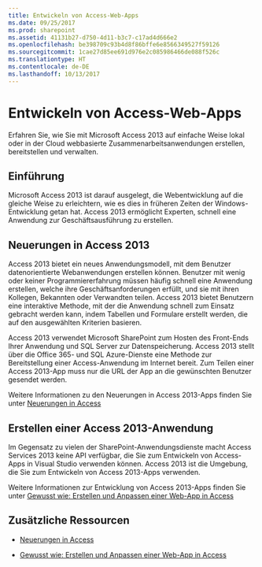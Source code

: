 ```yaml
---
title: Entwickeln von Access-Web-Apps
ms.date: 09/25/2017
ms.prod: sharepoint
ms.assetid: 41131b27-d750-4d11-b3c7-c17ad4d666e2
ms.openlocfilehash: be398709c93b4d8f86bffe6e8566349527f59126
ms.sourcegitcommit: 1cae27d85ee691d976e2c085986466de088f526c
ms.translationtype: HT
ms.contentlocale: de-DE
ms.lasthandoff: 10/13/2017
---
```

# <a name="develop-access-web-apps"></a>Entwickeln von Access-Web-Apps
Erfahren Sie, wie Sie mit Microsoft Access 2013 auf einfache Weise lokal oder in der Cloud webbasierte Zusammenarbeitsanwendungen erstellen, bereitstellen und verwalten.
## <a name="introduction"></a>Einführung
<a name="dk2_DevelopingAccess15WebApps_Introduction"> </a>

Microsoft Access 2013 ist darauf ausgelegt, die Webentwicklung auf die gleiche Weise zu erleichtern, wie es dies in früheren Zeiten der Windows-Entwicklung getan hat. Access 2013 ermöglicht Experten, schnell eine Anwendung zur Geschäftsausführung zu erstellen.
  
    
    

  
    
    

## <a name="whats-new-in-access-2013"></a>Neuerungen in Access 2013
<a name="dk2_DevelopingAccess15WebApps_whatsNewInAccess15"> </a>

Access 2013 bietet ein neues Anwendungsmodell, mit dem Benutzer datenorientierte Webanwendungen erstellen können. Benutzer mit wenig oder keiner Programmiererfahrung müssen häufig schnell eine Anwendung erstellen, welche ihre Geschäftsanforderungen erfüllt, und sie mit ihren Kollegen, Bekannten oder Verwandten teilen. Access 2013 bietet Benutzern eine interaktive Methode, mit der die Anwendung schnell zum Einsatz gebracht werden kann, indem Tabellen und Formulare erstellt werden, die auf den ausgewählten Kriterien basieren.
  
    
    
Access 2013 verwendet Microsoft SharePoint zum Hosten des Front-Ends Ihrer Anwendung und SQL Server zur Datenspeicherung. Access 2013 stellt über die Office 365- und SQL Azure-Dienste eine Methode zur Bereitstellung einer Access-Anwendung im Internet bereit. Zum Teilen einer Access 2013-App muss nur die URL der App an die gewünschten Benutzer gesendet werden.
  
    
    
Weitere Informationen zu den Neuerungen in Access 2013-Apps finden Sie unter  [Neuerungen in Access](what-s-new-in-access.md)
  
    
    

## <a name="creating-an-access-2013-application"></a>Erstellen einer Access 2013-Anwendung
<a name="dk2_DevelopingAccess15WebApps_CreatingAnAccess15App"> </a>

Im Gegensatz zu vielen der SharePoint-Anwendungsdienste macht Access Services 2013 keine API verfügbar, die Sie zum Entwickeln von Access-Apps in Visual Studio verwenden können. Access 2013 ist die Umgebung, die Sie zum Entwickeln von Access 2013-Apps verwenden.
  
    
    
Weitere Informationen zur Entwicklung von Access 2013-Apps finden Sie unter [Gewusst wie: Erstellen und Anpassen einer Web-App in Access](http://msdn.microsoft.com/library/628745f4-82e9-4838-9726-6f3e506a654f%28Office.15%29.aspx)
  
    
    

## <a name="additional-resources"></a>Zusätzliche Ressourcen
<a name="dk2_DevelopingAccess15WebApps_AdditionalResources"> </a>


-  [Neuerungen in Access](what-s-new-in-access.md)
    
  
-  [Gewusst wie: Erstellen und Anpassen einer Web-App in Access](http://msdn.microsoft.com/library/628745f4-82e9-4838-9726-6f3e506a654f%28Office.15%29.aspx)
    
  

